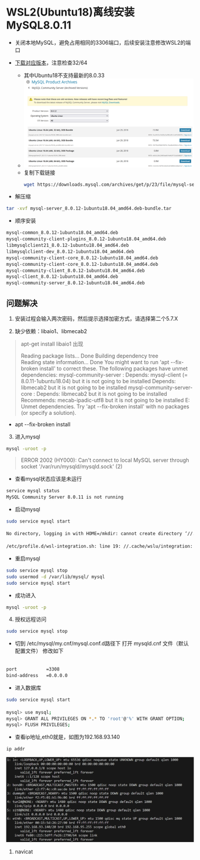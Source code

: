 # WSL2(Ubuntu18)离线安装MySQL8.0.11
- 关闭本地MySQL，避免占用相同的3306端口，后续安装注意修改WSL2的端口

- [下载对应版本](https://downloads.mysql.com/archives/community/)，注意检查32/64
  - 其中Ubuntu18不支持最新的8.0.33
  - ![](./imgs/download.png)
  - 复制下载链接
    ``` bash
    wget https://downloads.mysql.com/archives/get/p/23/file/mysql-server_8.0.12-1ubuntu18.04_amd64.deb-bundle.tar
    ```
- 解压缩
``` bash
tar -xvf mysql-server_8.0.12-1ubuntu18.04_amd64.deb-bundle.tar
```
- 顺序安装
``` bash
mysql-common_8.0.12-1ubuntu18.04_amd64.deb
mysql-community-client-plugins_8.0.12-1ubuntu18.04_amd64.deb
libmysqlclient21_8.0.12-1ubuntu18.04_amd64.deb
libmysqlclient-dev_8.0.12-1ubuntu18.04_amd64.deb
mysql-community-client-core_8.0.12-1ubuntu18.04_amd64.deb
mysql-community-client-core_8.0.12-1ubuntu18.04_amd64.deb
mysql-community-client_8.0.12-1ubuntu18.04_amd64.deb
mysql-client_8.0.12-1ubuntu18.04_amd64.deb
mysql-community-server_8.0.12-1ubuntu18.04_amd64.deb

```


## 问题解决

1. 安装过程会输入两次密码，然后提示选择加密方式，请选择第二个5.7.X

2.  缺少依赖：libaio1、libmecab2
> apt-get install libaio1 出现
> 
> Reading package lists... Done
Building dependency tree       
Reading state information... Done
You might want to run 'apt --fix-broken install' to correct these.
The following packages have unmet dependencies:
 mysql-community-server : Depends: mysql-client (= 8.0.11-1ubuntu18.04) but it is not going to be installed
                          Depends: libmecab2 but it is not going to be installed
 mysql-community-server-core : Depends: libmecab2 but it is not going to be installed
                               Recommends: mecab-ipadic-utf8 but it is not going to be installed
E: Unmet dependencies. Try 'apt --fix-broken install' with no packages (or specify a solution).
- apt --fix-broken install



3. 进入mysql
``` bash
mysql -uroot -p
```
> ERROR 2002 (HY000): Can't connect to local MySQL server through socket '/var/run/mysqld/mysqld.sock' (2)

- 查看mysql状态应该是未运行
``` bash
service mysql status
MySQL Community Server 8.0.11 is not running
```
- 启动mysql

``` bash
sudo service mysql start

No directory, logging in with HOME=/mkdir: cannot create directory ‘//.cache’: Permission denied

/etc/profile.d/wsl-integration.sh: line 19: //.cache/wslu/integration: No such file or directory

```
- 重启mysql

``` bash
sudo service mysql stop
sudo usermod -d /var/lib/mysql/ mysql
sudo service mysql start
```
- 成功进入

``` bash
mysql -uroot -p 
```


4. 授权远程访问

``` bash
sudo service mysql stop
```

* 切到 /etc/mysql/my.cnf/mysql.conf.d路径下 打开 mysqld.cnf 文件（默认配置文件）
修改如下

``` bash

port           =3308
bind-address   =0.0.0.0
```

* 进入数据库

``` bash
sudo service mysql start

mysql> use mysql;
mysql> GRANT ALL PRIVILEGES ON *.* TO 'root'@'%' WITH GRANT OPTION;
mysql> FLUSH PRIVILEGES;
```
* 查看ip地址,eth0就是，如图为192.168.93.140

``` bash
ip addr
```

![](imgs/ip-addr.png)

1. navicat
